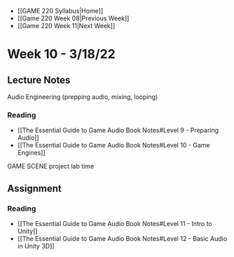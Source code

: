 - [[GAME 220 Syllabus|Home]]
- [[Game 220 Week 08|Previous Week]]
- [[Game 220 Week 11|Next Week]]

# Week 10 - 3/18/22

## Lecture Notes
Audio Engineering (prepping audio, mixing, looping)

### Reading
- [[The Essential Guide to Game Audio Book Notes#Level 9 - Preparing Audio]]
- [[The Essential Guide to Game Audio Book Notes#Level 10 - Game Engines]]

GAME SCENE project lab time

## Assignment
### Reading
- [[The Essential Guide to Game Audio Book Notes#Level 11 - Intro to Unity]]
- [[The Essential Guide to Game Audio Book Notes#Level 12 - Basic Audio in Unity 3D]]